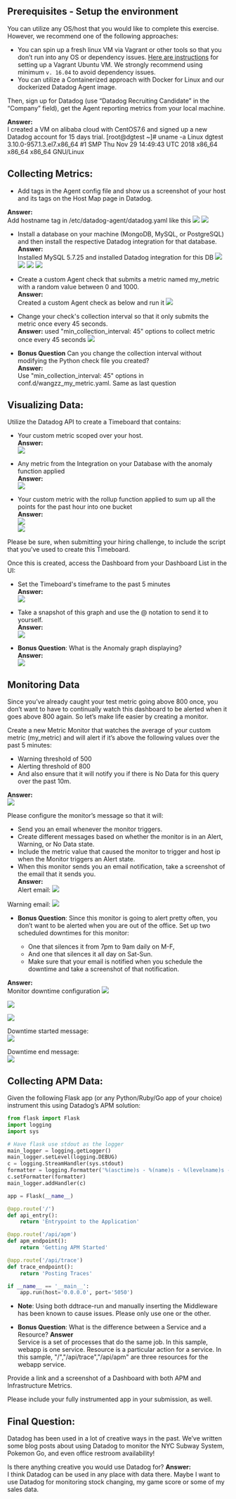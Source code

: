 ## Prerequisites - Setup the environment

You can utilize any OS/host that you would like to complete this exercise. However, we recommend one of the following approaches:

* You can spin up a fresh linux VM via Vagrant or other tools so that you don’t run into any OS or dependency issues. [Here are instructions](https://github.com/DataDog/hiring-engineers/blob/solutions-engineer/README.md#vagrant) for setting up a Vagrant Ubuntu VM. We strongly recommend using minimum `v. 16.04` to avoid dependency issues.
* You can utilize a Containerized approach with Docker for Linux and our dockerized Datadog Agent image.

Then, sign up for Datadog (use “Datadog Recruiting Candidate” in the “Company” field), get the Agent reporting metrics from your local machine.

**Answer:**    
I created a VM on alibaba cloud with CentOS7.6 and signed up a new Datadog account for 15 days trial.
[root@dgtest ~]# uname -a
Linux dgtest 3.10.0-957.1.3.el7.x86_64 #1 SMP Thu Nov 29 14:49:43 UTC 2018 x86_64 x86_64 x86_64 GNU/Linux


## Collecting Metrics:

* Add tags in the Agent config file and show us a screenshot of your host and its tags on the Host Map page in Datadog.  

**Answer:**  
Add hostname tag in /etc/datadog-agent/datadog.yaml like this
![](https://github.com/wangzhizheng/hiring-engineers/blob/solutions-engineer/screenshot/%E3%82%B9%E3%82%AF%E3%83%AA%E3%83%BC%E3%83%B3%E3%82%B7%E3%83%A7%E3%83%83%E3%83%88%202019-02-22%2014.44.16.png)
![](https://github.com/wangzhizheng/hiring-engineers/blob/solutions-engineer/screenshot/14_59_35__02_22_2019.jpg)

* Install a database on your machine (MongoDB, MySQL, or PostgreSQL) and then install the respective Datadog integration for that database.  
**Answer:**  
Installed MySQL 5.7.25 and installed Datadog integration for this DB
![](https://github.com/wangzhizheng/hiring-engineers/blob/solutions-engineer/screenshot/15_02_01__02_22_2019.jpg)
![](https://github.com/wangzhizheng/hiring-engineers/blob/solutions-engineer/screenshot/%E3%82%B9%E3%82%AF%E3%83%AA%E3%83%BC%E3%83%B3%E3%82%B7%E3%83%A7%E3%83%83%E3%83%88%202019-02-22%2015.47.44.png)
![](https://github.com/wangzhizheng/hiring-engineers/blob/solutions-engineer/screenshot/%E3%82%B9%E3%82%AF%E3%83%AA%E3%83%BC%E3%83%B3%E3%82%B7%E3%83%A7%E3%83%83%E3%83%88%202019-02-22%2015.34.32.png)
![](https://github.com/wangzhizheng/hiring-engineers/blob/solutions-engineer/screenshot/15_35_18__02_22_2019.jpg)

* Create a custom Agent check that submits a metric named my_metric with a random value between 0 and 1000.  
**Answer:**  
Created a custom Agent check as below and run it
![](https://github.com/wangzhizheng/hiring-engineers/blob/solutions-engineer/screenshot/%E3%82%B9%E3%82%AF%E3%83%AA%E3%83%BC%E3%83%B3%E3%82%B7%E3%83%A7%E3%83%83%E3%83%88%202019-02-22%2015.32.49.png)
![]()

* Change your check's collection interval so that it only submits the metric once every 45 seconds.  
**Answer:** used "min_collection_interval: 45" options to collect metric once every 45 seconds
![](https://github.com/wangzhizheng/hiring-engineers/blob/solutions-engineer/screenshot/%E3%82%B9%E3%82%AF%E3%83%AA%E3%83%BC%E3%83%B3%E3%82%B7%E3%83%A7%E3%83%83%E3%83%88%202019-02-22%2015.48.59.png)

* **Bonus Question** Can you change the collection interval without modifying the Python check file you created?  
**Answer:**   
Use "min_collection_interval: 45" options in conf.d/wangzz_my_metric.yaml. Same as last question

## Visualizing Data:

Utilize the Datadog API to create a Timeboard that contains:

* Your custom metric scoped over your host.  
**Answer:**  
![](https://github.com/wangzhizheng/hiring-engineers/blob/solutions-engineer/screenshot/%E3%82%B9%E3%82%AF%E3%83%AA%E3%83%BC%E3%83%B3%E3%82%B7%E3%83%A7%E3%83%83%E3%83%88%202019-02-22%2018.13.47.png)

* Any metric from the Integration on your Database with the anomaly function applied  
**Answer:**  
![](https://github.com/wangzhizheng/hiring-engineers/blob/solutions-engineer/screenshot/%E3%82%B9%E3%82%AF%E3%83%AA%E3%83%BC%E3%83%B3%E3%82%B7%E3%83%A7%E3%83%83%E3%83%88%202019-02-22%2018.14.25.png)

* Your custom metric with the rollup function applied to sum up all the points for the past hour into one bucket  
**Answer:**  
![](https://github.com/wangzhizheng/hiring-engineers/blob/solutions-engineer/screenshot/%E3%82%B9%E3%82%AF%E3%83%AA%E3%83%BC%E3%83%B3%E3%82%B7%E3%83%A7%E3%83%83%E3%83%88%202019-02-22%2018.14.10.png)  
![](https://github.com/wangzhizheng/hiring-engineers/blob/solutions-engineer/screenshot/18_15_29__02_22_2019.jpg)

Please be sure, when submitting your hiring challenge, to include the script that you've used to create this Timeboard.

Once this is created, access the Dashboard from your Dashboard List in the UI:

* Set the Timeboard's timeframe to the past 5 minutes  
**Answer:**  
![](https://github.com/wangzhizheng/hiring-engineers/blob/solutions-engineer/screenshot/%E3%82%B9%E3%82%AF%E3%83%AA%E3%83%BC%E3%83%B3%E3%82%B7%E3%83%A7%E3%83%83%E3%83%88%202019-02-25%2013.50.04.png)

* Take a snapshot of this graph and use the @ notation to send it to yourself.  
**Answer:**  
![](https://github.com/wangzhizheng/hiring-engineers/blob/solutions-engineer/screenshot/%E3%82%B9%E3%82%AF%E3%83%AA%E3%83%BC%E3%83%B3%E3%82%B7%E3%83%A7%E3%83%83%E3%83%88%202019-02-25%2013.50.24.png)

* **Bonus Question**: What is the Anomaly graph displaying?  
**Answer:**  
![](https://github.com/wangzhizheng/hiring-engineers/blob/solutions-engineer/screenshot/%E3%82%B9%E3%82%AF%E3%83%AA%E3%83%BC%E3%83%B3%E3%82%B7%E3%83%A7%E3%83%83%E3%83%88%202019-02-25%2013.51.09.png)


## Monitoring Data

Since you’ve already caught your test metric going above 800 once, you don’t want to have to continually watch this dashboard to be alerted when it goes above 800 again. So let’s make life easier by creating a monitor.

Create a new Metric Monitor that watches the average of your custom metric (my_metric) and will alert if it’s above the following values over the past 5 minutes:

* Warning threshold of 500
* Alerting threshold of 800
* And also ensure that it will notify you if there is No Data for this query over the past 10m.

**Answer:**  
![](https://github.com/wangzhizheng/hiring-engineers/blob/solutions-engineer/screenshot/screencapture-app-datadoghq-monitors-2019-02-25-14_00_01.png)

Please configure the monitor’s message so that it will:

* Send you an email whenever the monitor triggers.
* Create different messages based on whether the monitor is in an Alert, Warning, or No Data state.
* Include the metric value that caused the monitor to trigger and host ip when the Monitor triggers an Alert state.
* When this monitor sends you an email notification, take a screenshot of the email that it sends you.  
**Answer:**  
Alert email:
![](https://github.com/wangzhizheng/hiring-engineers/blob/solutions-engineer/screenshot/%E3%82%B9%E3%82%AF%E3%83%AA%E3%83%BC%E3%83%B3%E3%82%B7%E3%83%A7%E3%83%83%E3%83%88%202019-02-25%2014.03.58.png)

Warning email:
![](https://github.com/wangzhizheng/hiring-engineers/blob/solutions-engineer/screenshot/%E3%82%B9%E3%82%AF%E3%83%AA%E3%83%BC%E3%83%B3%E3%82%B7%E3%83%A7%E3%83%83%E3%83%88%202019-02-25%2014.02.55.png)


* **Bonus Question**: Since this monitor is going to alert pretty often, you don’t want to be alerted when you are out of the office. Set up two scheduled downtimes for this monitor:

  * One that silences it from 7pm to 9am daily on M-F,
  * And one that silences it all day on Sat-Sun.
  * Make sure that your email is notified when you schedule the downtime and take a screenshot of that notification.

**Answer:**  
Monitor downtime configuration
![](https://github.com/wangzhizheng/hiring-engineers/blob/solutions-engineer/screenshot/%E3%82%B9%E3%82%AF%E3%83%AA%E3%83%BC%E3%83%B3%E3%82%B7%E3%83%A7%E3%83%83%E3%83%88%202019-02-25%2014.45.38.png)

![](https://github.com/wangzhizheng/hiring-engineers/blob/solutions-engineer/screenshot/%E3%82%B9%E3%82%AF%E3%83%AA%E3%83%BC%E3%83%B3%E3%82%B7%E3%83%A7%E3%83%83%E3%83%88%202019-02-25%2014.46.08.png)

![](https://github.com/wangzhizheng/hiring-engineers/blob/solutions-engineer/screenshot/%E3%82%B9%E3%82%AF%E3%83%AA%E3%83%BC%E3%83%B3%E3%82%B7%E3%83%A7%E3%83%83%E3%83%88%202019-02-25%2014.46.28.png)

Downtime started message:  
![](https://github.com/wangzhizheng/hiring-engineers/blob/solutions-engineer/screenshot/%E3%82%B9%E3%82%AF%E3%83%AA%E3%83%BC%E3%83%B3%E3%82%B7%E3%83%A7%E3%83%83%E3%83%88%202019-02-25%2014.53.05.png)

Downtime end message:  
![](https://github.com/wangzhizheng/hiring-engineers/blob/solutions-engineer/screenshot/%E3%82%B9%E3%82%AF%E3%83%AA%E3%83%BC%E3%83%B3%E3%82%B7%E3%83%A7%E3%83%83%E3%83%88%202019-02-25%2014.53.14.png)

## Collecting APM Data:

Given the following Flask app (or any Python/Ruby/Go app of your choice) instrument this using Datadog’s APM solution:

```python
from flask import Flask
import logging
import sys

# Have flask use stdout as the logger
main_logger = logging.getLogger()
main_logger.setLevel(logging.DEBUG)
c = logging.StreamHandler(sys.stdout)
formatter = logging.Formatter('%(asctime)s - %(name)s - %(levelname)s - %(message)s')
c.setFormatter(formatter)
main_logger.addHandler(c)

app = Flask(__name__)

@app.route('/')
def api_entry():
    return 'Entrypoint to the Application'

@app.route('/api/apm')
def apm_endpoint():
    return 'Getting APM Started'

@app.route('/api/trace')
def trace_endpoint():
    return 'Posting Traces'

if __name__ == '__main__':
    app.run(host='0.0.0.0', port='5050')
```

* **Note**: Using both ddtrace-run and manually inserting the Middleware has been known to cause issues. Please only use one or the other.

* **Bonus Question**: What is the difference between a Service and a Resource?
**Answer**  
Service is a set of processes that do the same job. In this sample, webapp is one service.
Resource is a particular action for a service. In this sample, "/","/api/trace","/api/apm" are three 
resources for the webapp service.

Provide a link and a screenshot of a Dashboard with both APM and Infrastructure Metrics.

Please include your fully instrumented app in your submission, as well.

## Final Question:

Datadog has been used in a lot of creative ways in the past. We’ve written some blog posts about using Datadog to monitor the NYC Subway System, Pokemon Go, and even office restroom availability!

Is there anything creative you would use Datadog for?
**Answer:**  
I think Datadog can be used in any place with data there.
Maybe I want to use Datadog for monitoring stock changing, my game score or some of my sales data.